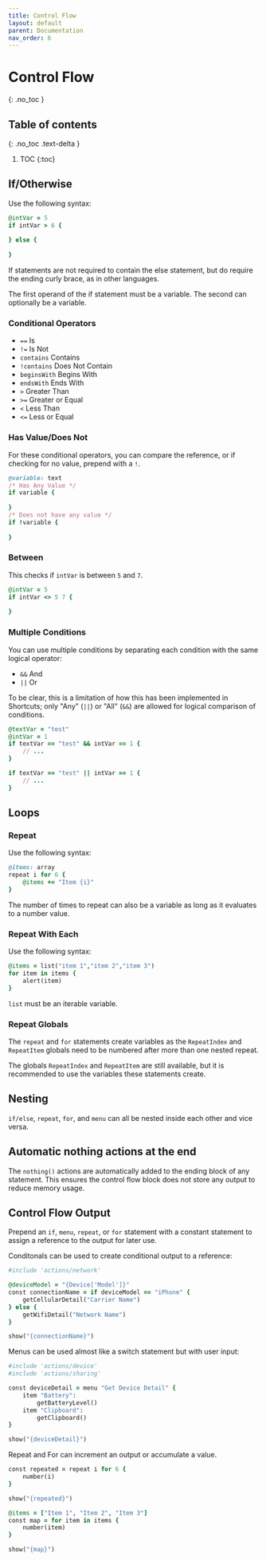 ```yaml
---
title: Control Flow
layout: default
parent: Documentation
nav_order: 6
---
```


# Control Flow
{: .no_toc }

## Table of contents
{: .no_toc .text-delta }

1. TOC
{:toc}

## If/Otherwise

Use the following syntax:

```ruby
@intVar = 5
if intVar > 6 {
    
} else {
    
}
```

If statements are not required to contain the else statement, but do require the ending curly brace, as in other
languages.

The first operand of the if statement must be a variable. The second can optionally be a variable.

### Conditional Operators

- `==` Is
- `!=` Is Not
- `contains` Contains
- `!contains` Does Not Contain
- `beginsWith` Begins With
- `endsWith` Ends With
- `>` Greater Than
- `>=` Greater or Equal
- `<` Less Than
- `<=` Less or Equal

### Has Value/Does Not

For these conditional operators, you can compare the reference, or if checking for no value, prepend with a `!`.

```ruby
@variable: text
/* Has Any Value */
if variable {
    
}
/* Does not have any value */
if !variable {
    
}
```

### Between

This checks if `intVar` is between `5` and `7`.

```ruby
@intVar = 5
if intVar <> 5 7 {
    
}
```

### Multiple Conditions

You can use multiple conditions by separating each condition with the same logical operator:

- `&&` And
- `||` Or

To be clear, this is a limitation of how this has been implemented in Shortcuts; only "Any" (`||`) or "All" (`&&`) are allowed for logical comparison of conditions.

```ruby
@textVar = "test"
@intVar = 1
if textVar == "test" && intVar == 1 {
    // ...
}

if textVar == "test" || intVar == 1 {
    // ...
}
```

## Loops

### Repeat

Use the following syntax:

```ruby
@items: array
repeat i for 6 {
    @items += "Item {i}"
}
```

The number of times to repeat can also be a variable as long as it evaluates to a number value.

### Repeat With Each

Use the following syntax:

```ruby
@items = list("item 1","item 2","item 3")
for item in items {
    alert(item)
}
```

`list` must be an iterable variable.

### Repeat Globals

The `repeat` and `for` statements create variables as the `RepeatIndex` and `RepeatItem` globals need to be numbered after more than one nested repeat.

The globals `RepeatIndex` and `RepeatItem` are still available, but it is recommended to use the variables these statements create.

## Nesting

`if/else`, `repeat`, `for`, and `menu` can all be nested inside each other and vice versa.

## Automatic nothing actions at the end

The `nothing()` actions are automatically added to the ending block of any statement. This ensures the control flow block does not store any output to reduce memory usage.

## Control Flow Output

Prepend an `if`, `menu`, `repeat`, or `for` statement with a constant statement to assign a reference to the output for later use.

Conditonals can be used to create conditional output to a reference:

```ruby
#include 'actions/network'

@deviceModel = "{Device['Model']}"
const connectionName = if deviceModel == "iPhone" {
    getCellularDetail("Carrier Name")
} else {
    getWifiDetail("Network Name")
}

show("{connectionName}")
```

Menus can be used almost like a switch statement but with user input:

```ruby
#include 'actions/device'
#include 'actions/sharing'

const deviceDetail = menu "Get Device Detail" {
    item "Battery":
        getBatteryLevel()
    item "Clipboard":
        getClipboard()
}

show("{deviceDetail}")
```

Repeat and For can increment an output or accumulate a value.

```ruby
const repeated = repeat i for 6 {
    number(i)
}

show("{repeated}")
```

```ruby
@items = ["Item 1", "Item 2", "Item 3"]
const map = for item in items {
    number(item)
}

show("{map}")
```
